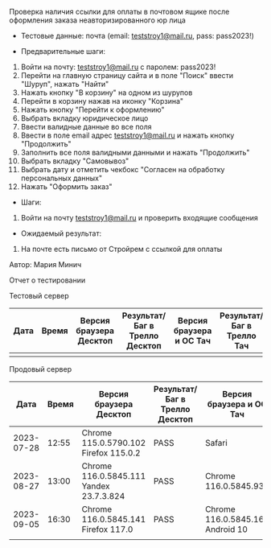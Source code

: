 Проверка наличия ссылки для оплаты в почтовом ящике после оформления заказа неавторизированного юр лица

* Тестовые данные:
почта (email: teststroy1@mail.ru, pass:  pass2023!)

* Предварительные шаги:
1. Войти на почту: teststroy1@mail.ru с паролем: pass2023!
2. Перейти на главную страницу сайта и в поле "Поиск" ввести "Шуруп", нажать "Найти"
4. Нажать кнопку "В корзину" на одном из шурупов
5. Перейти в корзину нажав на иконку "Корзина"
6. Нажать кнопку "Перейти к оформлению"
7. Выбрать вкладку юридическое лицо
8. Ввести валидные данные во все поля
9. Ввести в поле email адрес teststroy1@mail.ru и нажать кнопку "Продолжить"
13. Заполнить все поля валидными данными и нажать "Продолжить"
21. Выбрать вкладку "Самовывоз"
22. Выбрать дату и отметить чекбокс "Согласен на обработку персональных данных"
24. Нажать "Оформить заказ"

* Шаги:
1. Войти на почту teststroy1@mail.ru и проверить входящие сообщения

* Ожидаемый результат:
1. На почте есть письмо от Стройрем с ссылкой для оплаты

Автор: Мария Минич

Отчет о тестировании

Тестовый сервер

| Дата | Время | Версия браузера Десктоп | Результат/Баг в Трелло Десктоп | Версия браузера и ОС Тач | Результат/Баг в Трелло Тач | Дата релиза | QA  |
| --- | --- | --- | --- | --- | --- | --- | --- |
|  |  |  |  |  |  |  |  |

Продовый сервер

| Дата | Время | Версия браузера Десктоп | Результат/Баг в Трелло Десктоп | Версия браузера и ОС Тач | Результат/Баг в Трелло Тач | Дата релиза | QA  |
| --- | --- | --- | --- | --- | --- | --- | --- |
| 2023-07-28 | 12:55 | Chrome 115.0.5790.102 Firefox 115.0.2|PASS |Safari |PASS |16.06.23|Мария |
|2023-08-27|13:00 |Chrome 116.0.5845.111 Yandex 23.7.3.824 | PASS |Chrome 116.0.5845.93 |PASS| 27.08.23|Наталья К.| 
|2023-09-05 | 16:30| Chrome 116.0.5845.141 Firefox 117.0|PASS |Chrome 116.0.5845.163 Android 10 |PASS |03.09.23 |Татьяна |
|  |  |  |  |  |  |  |  |
